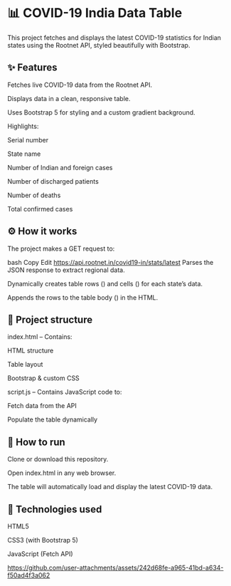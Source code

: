 # 📊 COVID-19 India Data Table
This project fetches and displays the latest COVID-19 statistics for Indian states using the Rootnet API, styled beautifully with Bootstrap.

## ✨ Features
Fetches live COVID-19 data from the Rootnet API.

Displays data in a clean, responsive table.

Uses Bootstrap 5 for styling and a custom gradient background.

Highlights:

Serial number

State name

Number of Indian and foreign cases

Number of discharged patients

Number of deaths

Total confirmed cases

## ⚙️ How it works
The project makes a GET request to:

bash
Copy
Edit
https://api.rootnet.in/covid19-in/stats/latest
Parses the JSON response to extract regional data.

Dynamically creates table rows (<tr>) and cells (<td>) for each state’s data.

Appends the rows to the table body (<tbody>) in the HTML.

## 📁 Project structure
index.html – Contains:

HTML structure

Table layout

Bootstrap & custom CSS

script.js – Contains JavaScript code to:

Fetch data from the API

Populate the table dynamically

## 🚀 How to run
Clone or download this repository.

Open index.html in any web browser.

The table will automatically load and display the latest COVID-19 data.

## 📌 Technologies used
HTML5

CSS3 (with Bootstrap 5)

JavaScript (Fetch API)

https://github.com/user-attachments/assets/242d68fe-a965-41bd-a634-f50ad4f3a062
